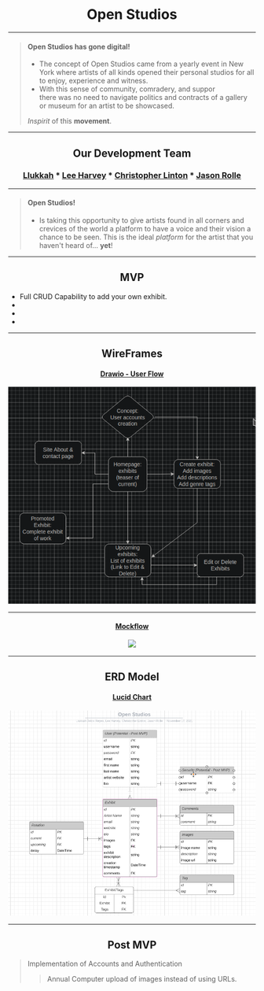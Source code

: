 # <h1><b><div align="center">Open Studios</div></b></h1>

---
  
> #### Open Studios has gone digital!
>
> - The concept of Open Studios came from a yearly event in New York where artists of all kinds opened their personal studios for all to enjoy, experience and witness. 
> - With this sense of community, comradery, and suppor <br> 
    there was no need to navigate politics and contracts of a gallery or museum for an artist to be showcased.
>  
>*Inspirit* of this **movement**.

---
## <div align="center">Our Development Team</div>
### <div align="center"> [Llukkah](https://www.github.com/llukkah)  *  [Lee Harvey](https://github.com/VirtDev337)  *  [Christopher Linton](https://github.com/Kwyjib0)  *  [Jason Rolle](https://github.com/JasonRolle1990) </div>

 ---
  
> #### Open Studios!
>
> - Is taking this opportunity to give artists found in all corners and crevices of the world a platform to have a voice and their vision a chance to be seen.
> This is the ideal *platform* for the artist that you haven't heard of... **yet**!
>
>
---
  
 ## <div align="center">MVP</div>

- Full CRUD Capability to add your own exhibit.
- 
- 
- 

---

## <div align="center"> WireFrames </div>

#### <div align="center"> [Drawio - User Flow](https://app.diagrams.net/#Hllukkah%2Fopen-studios%2Flh-setup%2Ffinal-project.drawio) </div>

<div align="center"><img src="Site-Flow.png"/></div>

---

#### <div align="center"> [Mockflow](https://wireframepro.mockflow.com/editor.jsp?editor=off&publicid=M5fea97433a51863da541ae0647ea35801637193735783&projectid=MiKsijI6Xmb&perm=Owner#/page/D59a2638e5631cf8272eb577cc73fa780) </div>

<div align="center"><img src="mockflow.png"/></div>

---

## <div align="center"> ERD Model </div>

#### <div align="center"> [Lucid Chart](https://lucid.app/lucidchart/4ed7d47e-ad4a-411d-b2e4-89fc68d5c535/edit?viewport_loc=304%2C109%2C1772%2C974%2C0_0&invitationId=inv_75523d29-9bf8-4ac4-b194-262426e46076) </div>

<div align="center"><img src="ERD-Flow.png"/></div>
  
--- 
  
## <div align="center"> Post MVP </div>
  
>Implementation of Accounts and Authentication
>
>>Annual Computer upload of images instead of using URLs.
